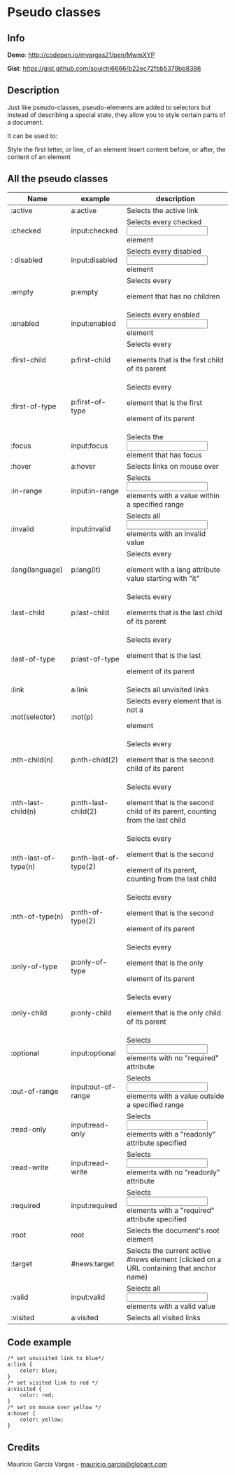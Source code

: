# Pseudo classes 

## Info

__Demo__: http://codepen.io/mvargas21/pen/MwmXYP

__Gist__: https://gist.github.com/souichi6666/b22ec72fbb5379bb8386
## Description

Just like pseudo-classes, pseudo-elements are added to selectors but instead of describing a special state, they allow you to style certain parts of a document.

It can be used to:

Style the first letter, or line, of an element
Insert content before, or after, the content of an element

## All the pseudo classes

| Name | example         | description |
| ------------- | ----------- | ----------- |
|:active	|a:active	|Selects the active link|
|:checked	|input:checked	|Selects every checked <input> element
|: disabled	|input:disabled	|Selects every disabled <input> element
|:empty	|p:empty	|Selects every <p> element that has no children
|:enabled	|input:enabled	|Selects every enabled <input> element
|:first-child	|p:first-child	|Selects every <p> elements that is the first child of its parent
|:first-of-type	|p:first-of-type	|Selects every <p> element that is the first <p> element of its parent
|:focus	|input:focus	|Selects the <input> element that has focus
|:hover	|a:hover	|Selects links on mouse over
|:in-range	|input:in-range	|Selects <input> elements with a value within a specified range
|:invalid	|input:invalid	|Selects all <input> elements with an invalid value
|:lang(language)|	p:lang(it)	|Selects every <p> element with a lang attribute value starting with "it"
|:last-child	|p:last-child	|Selects every <p> elements that is the last child of its parent
|:last-of-type	|p:last-of-type	|Selects every <p> element that is the last <p> element of its parent
|:link	|a:link	|Selects all unvisited links
|:not(selector)	|:not(p)	|Selects every element that is not a <p> element
|:nth-child(n)	|p:nth-child(2)	|Selects every <p> element that is the second child of its parent
|:nth-last-child(n)	|p:nth-last-child(2)	|Selects every <p> element that is the second child of its parent, counting from the last child
|:nth-last-of-type(n)	|p:nth-last-of-type(2)	|Selects every <p> element that is the second <p> element of its parent, counting from the last child
|:nth-of-type(n)	|p:nth-of-type(2)	|Selects every <p> element that is the second <p> element of its parent
|:only-of-type	|p:only-of-type	|Selects every <p> element that is the only <p> element of its parent
|:only-child	|p:only-child	|Selects every <p> element that is the only child of its parent
|:optional	|input:optional	|Selects <input> elements with no "required" attribute
|:out-of-range	|input:out-of-range	|Selects <input> elements with a value outside a specified range
|:read-only	|input:read-only	|Selects <input> elements with a "readonly" attribute specified
|:read-write	|input:read-write	|Selects <input> elements with no "readonly" attribute
|:required	|input:required	|Selects <input> elements with a "required" attribute specified
|:root	|root	|Selects the document's root element
|:target	|#news:target	|Selects the current active #news element (clicked on a URL containing that anchor name)
|:valid	|input:valid	|Selects all <input> elements with a valid value
|:visited	|a:visited	|Selects all visited links


## Code example

    /* set unvisited link to blue*/
    a:link {
        color: blue;
    }
    /* set visited link to red */
    a:visited {
        color: red;
    }
    /* set on mouse over yellow */
    a:hover {
        color: yellow;
    }

## Credits

Mauricio Garcia Vargas - mauricio.garcia@globant.com